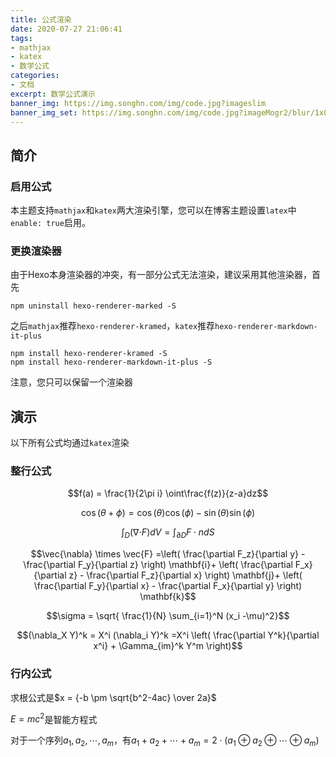 ```yaml
---
title: 公式渲染
date: 2020-07-27 21:06:41
tags:
- mathjax
- katex
- 数学公式
categories:
- 文档
excerpt: 数学公式演示
banner_img: https://img.songhn.com/img/code.jpg?imageslim
banner_img_set: https://img.songhn.com/img/code.jpg?imageMogr2/blur/1x0/quality/1
---
```

## 简介

### 启用公式

本主题支持`mathjax`和`katex`两大渲染引擎，您可以在博客主题设置`latex`中`enable: true`启用。

### 更换渲染器

由于Hexo本身渲染器的冲突，有一部分公式无法渲染，建议采用其他渲染器，首先
```
npm uninstall hexo-renderer-marked -S
```
之后`mathjax`推荐`hexo-renderer-kramed`，`katex`推荐`hexo-renderer-markdown-it-plus`
```
npm install hexo-renderer-kramed -S
npm install hexo-renderer-markdown-it-plus -S
```

注意，您只可以保留一个渲染器


## 演示

以下所有公式均通过`katex`渲染

### 整行公式

$$f(a) = \frac{1}{2\pi i} \oint\frac{f(z)}{z-a}dz$$


$$\cos(\theta+\phi)=\cos(\theta)\cos(\phi)−\sin(\theta)\sin(\phi)$$

$$\int_D ({\nabla\cdot} F)dV=\int_{\partial D} F\cdot ndS$$

$$\vec{\nabla} \times \vec{F} =\left( \frac{\partial F_z}{\partial y} - \frac{\partial F_y}{\partial z} \right) \mathbf{i}+ \left( \frac{\partial F_x}{\partial z} - \frac{\partial F_z}{\partial x} \right) \mathbf{j}+ \left( \frac{\partial F_y}{\partial x} - \frac{\partial F_x}{\partial y} \right) \mathbf{k}$$

$$\sigma = \sqrt{ \frac{1}{N} \sum_{i=1}^N (x_i -\mu)^2}$$

$$(\nabla_X Y)^k = X^i (\nabla_i Y)^k =X^i \left( \frac{\partial Y^k}{\partial x^i} + \Gamma_{im}^k Y^m \right)$$

### 行内公式

求根公式是$x = {-b \pm \sqrt{b^2-4ac} \over 2a}$

$E=mc^2$是智能方程式

对于一个序列$a_1,a_2,\cdots,a_m$，有$a_1+a_2+\cdots+a_m=2\cdot(a_1\oplus a_2\oplus\cdots\oplus a_m)$